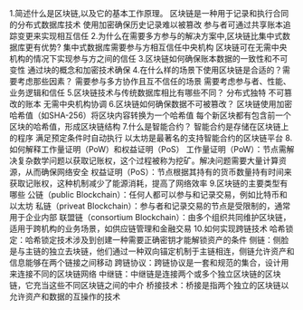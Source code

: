 1.简述什么是区块链,以及它的基本工作原理。
    区块链是一种用于记录和执行合同的分布式数据库技术
    使用加密确保历史记录难以被篡改
    参与者可通过共享账本追踪变更来实现相互信任
2.为什么在需要多方参与的解决方案中,区块链比集中式数据库更有优势?
    集中式数据库需要参与方相互信任中央机构
    区块链可在无需中央机构的情况下实现参与方之间的信任
3.区块链如何确保账本数据的一致性和不可变性
    通过块的概念和加密技术确保
4.在什么样的场景下使用区块链是合适的？需要考虑那些因素？
    需要参与多方协作且互不信任的场景
    需要考虑参与者、性能、业务逻辑和信任
5.区块链技术与传统数据库相比有哪些不同？
    分布式独特
    不可篡改的账本
    无需中央机构协调
6.区块链如何确保数据不可被篡改？
    区块链使用加密哈希值（如SHA-256）将区块内容转换为一个哈希值
    每个新区块都有包含前一个区块的哈希值，形成区块链结构
7.什么是智能合约？
    智能合约是存储在区块链上的程序
    满足预定条件时自动执行
    以太坊是最著名的支持智能合约的区块链平台
8.如何解释工作量证明（PoW）和权益证明（PoS）
    工作量证明（PoW）：节点需解决复杂数学问题以获取记账权，这个过程被称为挖矿。解决问题需要大量计算资源，从而确保网络安全
    权益证明（PoS）：节点根据其持有的货币数量持有时间来获取记账权，这种机制减少了能源消耗，提高了网络效率
9.区块链的主要类型有哪些
    公链（public Blockchain）：任何人都可以参与和记录交易，例如比特币和以太坊
    私链（priveat Blockchain）：参与者和记录交易的节点是受限制的，通常用于企业内部
    联盟链（consortium Blockchain）：由多个组织共同维护区块链，适用于跨机构的业务场景，如供应链管理和金融交易
10.如何实现跨链技术
    哈希锁定：哈希锁定技术涉及到创建一种需要正确密钥才能解锁资产的条件
    侧链：侧脸是与主链的独立去块链，他们通过一种双向锚定机制于主链相连，侧链允许资产和信息能够在两个链接之间移动
    跨链协议：跨链协议是一套和规范的集合，设计用来连接不同的区块链网络
    中继链：中继链是连接两个或多个独立区块链的区块链，它充当这些不同区块链之间的中介
    桥接技术：桥接是指两个独立的区块链以允许资产和数据的互操作的技术